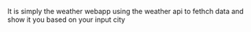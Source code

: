 It is simply the weather webapp using the weather api to fethch data and show it you based on your input city
